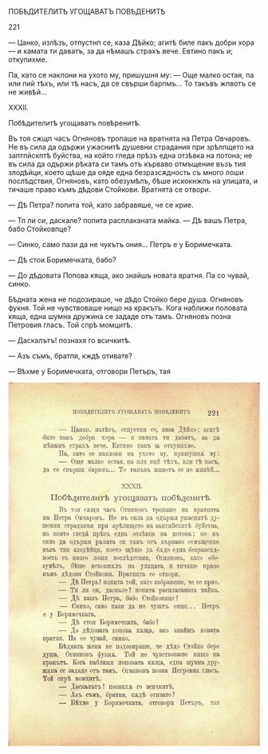 ﻿ПОБѢДИТЕЛИТѢ УГОЩАВАТЪ ПОВѢДЕНИТѢ

221

— Цанко, излѣзъ, отпустнп се, каза Дѣйко; агитѣ биле пакъ добри хора — и камата ти даватъ, за да нѣмашъ страхъ вече. Евтино пакъ и; откупихме.

Па, като се наклони на ухото му, пришушня му: — Още малко остая, па или пий тѣхъ, или тѣ насъ, да се свърши барпмъ... То такъвъ жпвотъ се не живѣй...

XXXII.

Побѣдителитѣ угощаватъ повѣренитѣ.

Въ тоя сжщп часъ Огняновъ тропаше на вратнята на Петра Овчаровъ. Не въ сила да одържи ужаснитѣ душевни страдания при зрѣлпщето на заптпйскптѣ буйства, на който гледа прѣзъ една отзѣвка на потона; не въ сила да одържи рѣката си тамъ отъ кърваво отмъщение възъ тия злодѣйци, което щѣше да ояде една безразсѫдность съ много лоши послѣдствия, Огняновъ, като обезумѣлъ, бѣше искокнжлъ на улицата, и тичаше право къмъ дѣдови Стойкови. Вратнята се отвори.

— Дѣ Петра? попита той, като забравяше, че се крие.

— Тп ли си, даскале? попита расплаканата майка. — Дѣ вашъ Петра, бабо Стойковпце?

— Синко, само пази да не чукътъ ония... Петръ е у Боримечката.

— Дѣ стои Боримечката, бабо?

— До дѣдовата Попова кяща, ако знайшъ новата вратня. Па со чувай, синко.

Бѣдната жена не подозираше, че дѣдо Стойко бере душа. Огняновъ фукня. Той не чувствоваше нищо на кракътъ. Кога наближи половата кяща, една шумна дружина се зададе отъ тамъ. Огняновъ позна Петровия гласъ. Той спрѣ момцитѣ.

— Даскалътъ! познахя го всичкитѣ.

— Азъ съмъ, братпя, кждѣ отивате?

— Вѣхме у Боримечката, отговори Петъръ, тая

![original](../images/250.jpg)

